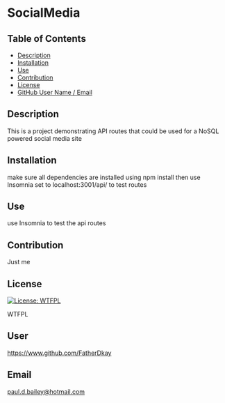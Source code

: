 # SocialMedia
## Table of Contents
* [Description](#description)
* [Installation](#installation)
* [Use](#use)
* [Contribution](#contribution)
* [License](#license)
* [GitHub User Name / Email](#user)
## Description
This is a project demonstrating API routes that could be used for a NoSQL powered social media site

## Installation
make sure all dependencies are installed using npm install then use Insomnia set to localhost:3001/api/ to test routes

## Use
use Insomnia to test the api routes

## Contribution
Just me

## License
[![License: WTFPL](https://img.shields.io/badge/License-WTFPL-brightgreen.svg)](http://www.wtfpl.net/about/)

WTFPL

## User
https://www.github.com/FatherDkay

## Email
paul.d.bailey@hotmail.com
